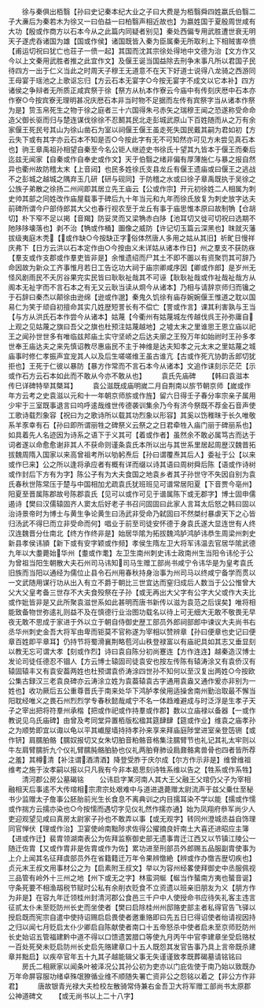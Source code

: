 <!-- { "loadSidebar": true } -->
　　徐与秦俱出栢翳【孙曰史记秦本纪大业之子曰大费是为栢翳舜四姓嬴氏伯翳二子大亷后为秦若木为徐又一曰伯益一曰柏翳声相近故也】为嬴姓国于夏殷周世咸有大功【殷或作商方以石本今从之此篇内同疑者别见】秦处西偏专用武胜遭世衰无明天子遂虎呑诸国为雄【国或作侯】诸国既皆入秦为臣属秦无所取利上下相贼害卒偾【甫运切祝曰犹亡也荘子一偾一起】其国而沈其宗徐处得地中文德为治【文方作又今以上文秦用武胜者推之此宜作文】及偃王诞当国益除去刑争末事凡所以君国子民待四方一出于仁义当此之时周天子穆王无道意不在天下好道士说得八龙骑之西游同王母宴于瑶池之上歌讴忘归【方云石本无宴字○今按无宴字不成文以它本补】四方诸侯之争辩者无所质正咸宾祭于徐【祭方从杭本作寮云今庙中有传刻庆厯中石本亦作寮○今按宾寮无理明甚况庆厯石本非当时物不足据而左传有宾祭字当从诸本作祭为是】贽玉帛死生之物于徐之庭者三十六国得朱弓赤矢之瑞穆王闻之恐遂称受命命造父御长驱而归与楚连谋伐徐徐不忍鬭其民北走彭城武原山下百姓随而从之万有余家偃王死民号其山为徐山凿石为室以祠偃王偃王虽走死失国民戴其嗣为君如初【方云失下或有其字亦云石本不知是否○今按此字有无不可知然亦可见方未尝见真石本也】驹王章禹祖孙相望自秦至今名公钜人继迹史书徐氏十望其九皆本于偃王而秦后迄兹无闻家【自秦或作自奉史或作文】天于伯翳之绪非偏有厚薄施仁与暴之报自然异也衢州故防稽太末【上音闼】也民多姓徐氏支县龙丘有偃王遗庙或曰偃王之逃战不之彭城之越城之隅弃玉几研【研与砚同】于防稽之水或曰徐子章禹既执于吴徐之公族子弟散之徐扬二州间即其居立先王庙云【公或作宗】开元初徐姓二人相属为刺史帅其部之同姓改作庙屋载事于碑后九十年当元和九年而徐氏放复为刺史放字达夫前碑所谓今户部侍郎其大父也春行视农至于龙丘有事于庙思惟本原曰故制觕【仓胡切】朴下窄不足以掲【音羯】防妥灵而又梁觕赤白陊【池耳切又徙可切祝曰选期不阤陊陊壊落也】剥不治【觕或作桶】圗像之威防【许记切玉篇云深黑也】昩就灭藩拔级夷庭木秃【或作缺○今按缺正字俗体然唐人多用之姑从其旧】祈甿日慢祥庆弗下【日方云洪以石本定作由○今按由义未详姑从诸本作日】州之羣支不获防庥【羣支或作支郡或作羣吏皆非是】余惟遗绍而尸其土不即不圗以有资聚罚其可辞乃命因故为新众工齐事惟月若日工告讫功大祠于庙宗卿咸序因【卿或作郎】是岁州无怪风剧雨民不夭厉谷果完实民皆曰耿耿祉哉其不可诬【耿耿祉哉或作祉哉祉哉方从阁本无祉字而不言石本之有无又云耿当读从烱今从诸本】乃相与请辞京师归而镵之于石辞曰秦杰以颠徐由逊绵【逊或作邈】秦鬼久饥徐有庙存婉婉偃王惟道之耽以国易仁为笑于顽自初擅命其实几姓歴短詈长有不偿亡【詈或作言】课其利害孰与王当【与方从洪氏石本作尝今从诸本】姑蔑【今衢州有姑蔑城左传越伐呉王孙弥庸自上观之见姑蔑之旗曰吾父之旗也杜预注姑蔑越地】之墟太末之里谁思王恩立庙以祀王之闻孙世世多有唯临兹邦庙土实守坚峤之后达夫廓之王殁万年如始祔时王孙多孝世奉王庙达夫之来先慎诏教尽惠庙民不主于神维是达夫知孝之元太末之里姑蔑之城庙事时修仁孝振声宜宠其人以及后生嗟嗟维王虽古谁亢【古或作死亢协韵舌郎切犹拒也】王死于仁彼以暴防【暴方作常而不言石本今从诸本】文追作诔刻示茫茫【示或作石方云石本如此而不敢从今亦不敢从也】
　　袁氏先庙碑
　　【韩曰袁滋本传巳详碑特举其槩耳】
　　袁公滋既成庙明嵗二月自荆南以旂节朝京师【嵗或作年方云考之史袁滋以元和十一年朝京师旂或作旌】留六日得壬子春分率宗亲子属用少牢于三室既事退言曰呜呼逺哉维世传德袭训集余乃今有济今祭既不荐金石音声使工歌诗载烈象容【祝曰为之歌诗所以载其功烈象以形容】其奚以饬稚昩于长久唯敬系羊豕幸有石【孙曰即所谓丽牲之碑祭义云祭之之日君牵牲入庙门丽于碑丽系也】如具着先人名迹因为诗系之语下于义其可【着或作者】虽然余不敢必属笃古而达于词者遂以命愈愈谢非其人不获命则谨条袁氏本所以出与其世系里居起周歴汉魏晋拓拔魏周隋入国家以来高曾祖考所以劬躬焘后【孙曰谓覆焘其后人】委祉于公【以来或作巳来】公之所以逢将承应者有概有详而缀以诗其语曰周树舜后陈【语或作诗树或作封后下方有为字】陈公子有为大夫食国之地袁乡者其子孙世守不失因自别为袁氏春秋世陈常压于楚与中国相加尤疏袁氏犹班班见可谱常居阳夏【下音贾今亳州】阳夏至晋属陈郡故号陈郡袁氏【见可以或作可见于谱属陈下或无郡字】博士固申儒遏诗【樊曰汉儒辕固齐人窦太后好老子书召问固固曰此家人言耳太后怒之韩曰固以治诗景帝时为博士与黄生争论黄生曰汤武非受命乃弑固曰不然桀纣暴虐天下之心皆归汤武不得巳而立非受命而何】唱业于前至司徒安怀德于身袁氏遂大显连世有人终汉连魏晋分仕南北【终方作终非是】始居华隂为拓拔魏鸿胪鸿胪讳恭生周梁州刺史新县孝侯讳頴【新下或有安字颖或作频】孝侯生隋左卫大将军讳温去官居华隂武德九年以大耋薨始华州【耋或作耄】左卫生南州刺史讳士政南州生当阳令讳伦于公为曾祖当阳生朝散大夫石州司马讳知司马生赠工部尚书咸宁令讳华是为皇考袁氏旧族而当阳以通经为儒位止县令石州用春秋持身治事为州司马以终咸宁备学而贯以一文武随用谋行功从出入有立不爵于朝比三世宜达而窒归成后人数当于公公惟曾大父大父皇考备三世存不大夫食殁祭在子孙【或无再出大父字有公字大父或作大夫比或作妣皆非是又此所聚袁滋世系如此甚明而唐书新传以滋为袁范之后误矣】唯将相能致备物世弥逺礼则益不及在慎德行业治图功载名以待上可无细大无敢不敬畏无早夜无敢不思成于家进于外以立于朝自侍御史歴工部员外郎祠部郎中谏议大夫尚书右丞华州刺史金吾大将军由卑而钜莫不官称遂为宰相以赞辨章【孙曰便章也史记曰便章百姓即平章耳】仍持节将蜀滑襄荆略苞河山秩登禄富以有庙祀具如其志又垂显刻以教无忘可谓大孝【刻或作烈】诗曰袁自陈分初尚蹇连【方作连连】越秦造汉博士发论司徒任德忍不锢人【方云博士辕固司徒袁安也按左传陈有辕涛涂又有袁侨汉有辕固辕丰又有袁安葢两姓也杜预谓袁侨涛涂四世孙不知何以至汉复出两姓○今按欧公集古録汉三老袁良碑亦云涛涂立姓为袁葢辕袁古字通用袁盎又通作爰亦非别为一姓也】收功厥后五公重尊晋氏于南来处华下鸿胪孝侯用适操舍南州勤治取最不懈当阳耽经唯义之畏石州烈烈学专春秋懿哉咸宁不名一体趋难避成与时泛浮是生孝子天子之宰出把将符羣州承楷【把或作祀或作持羣或作郡】数以立庙禄以备器【一或作教说见乌氏庙碑】由曾及考同堂异置栢版松楹其筵肆肆【筵或作业】维袁之庙孝孙之为顺势即宜以诹以龟以平其巇屋墙持持孝孙来享来拜庙庭陟堂进室亲登笾铏【或作钘】肩臑胉骼【臑奴报切又女朱切胉音粕骼音格集注臑臂节也礼记其礼太牢则以牛左肩臂臑折九个仪礼臂臑肫骼胉胁也仪礼两胉脊肺设扃鼐骼禽兽骨也四者皆所荐之羞】其樽清【补注谓酒清酒】降登受胙于庆尔成【尔方作示非是】维曾维祖维考之施于汝孝嗣以报以只凡我有今非本曷思刻诗牲系维以告之【牲系或作系牲】
　　清河郡公房公墓碣铭
　　公讳启字某河南人其大王父融王父琯仍父子为宰相融相天后事逺不大传琯相宗肃宗处艰难中与道进退薨赠太尉流声于兹父乗仕至秘书少监赠太子詹事公胚胎前光生长食息不离典训之内目擩耳染不学以能【擩或作懦或作揣方云擩亦染也○今按懦而遇切字见仪礼然作擩亦通】始为凤翔府叅军尚少人吏迎观望见咸曰真房太尉家子孙也不敢弄以事【或无观字】转同州澄城丞益自饰理同官惮伏【理或作治】卫宴使岭南黜陟求佐得公擢摘良奸南土大喜还进昭应主簿【进或作迁】裴胄领湖南表公为佐拜监察御史部无遗事胄迁江西又以节镇江陵公一随迁佐胄【又或作胄非是佐胄或作为佐】累功进至刑部员外郎赐五品服副胄使事为上介上闻其名征拜虞部员外在省籍籍迁万年令果辨憿絶【辨或作办憿吉歴切疾也】贞元末王叔文用事材公之为【启素附王叔文】举以为容州经畧使拜御史中丞服佩视三品管有岭外十三州之地【州下或无之字】林蛮洞蜒【蜒当作蜑南方夷也蜑音诞】守条死要不相渔刼税节赋时公私有余削衣贬食不立资遗以班亲旧朋友为义【朋方作为非是】在容九年迁领桂州封清河郡公食邑三千户中人使授命书应待失礼客主违言征贰太仆未至贬防州长史而坐使者【樊曰启除桂州州邸赂吏部主者私得官告飞驿以授启既而宪宗自遣中使持诏赐启启畏使者邀重赂即曰先五日巳得诏使者绐请视因持之归以闻七月贬启太仆少卿启自陈献使者南口十五帝怒杀中使者启未至京师贬防州长史始诏五管福建黔中道不得以口馈遗罢腊口等使九月丙午中官李建章坐受启赂杖一百处死癸未贬启防州长史启先赂建章口十五人既怨其发官告事乃具上言帝既杀建章并黜启】以疾卒官年五十九其子越能辑父事无失谨谨致孝既葬碣墓请铭铭曰
　　房氏二相厥家以闻条叶被泽况公其孙公初为吏亦以门庇佐使于南乃始以致既办万年命屏容服功绪卓殊氓獠循业维不顺随失署亡资非公之怨铭以着之【非公方作非君】
　　唐故银青光禄大夫检校左散骑常侍兼右金吾卫大将军赠工部尚书太原郡公神道碑文
　　【或无尚书以上二十八字】
